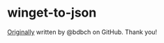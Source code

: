 # winget-to-json

[Originally](https://github.com/bdbch/winget-json) written by @bdbch on GitHub. Thank you!

